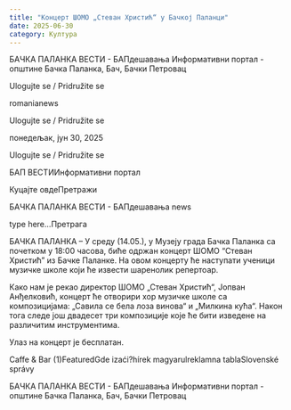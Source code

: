 ```yaml
---
title: "Концерт ШОМО „Стеван Христић“ у Бачкој Паланци"
date: 2025-06-30
category: Култура
---
```


БАЧКА ПАЛАНКА ВЕСТИ - БАПдешавања Информативни портал - општине Бачка Паланка, Бач, Бачки Петровац

Ulogujte se / Pridružite se

romanianews

Ulogujte se / Pridružite se

понедељак, јун 30, 2025

Ulogujte se / Pridružite se

БАП ВЕСТИИнформативни портал

Куцајте овдеПретражи

БАЧКА ПАЛАНКА ВЕСТИ - БАПдешавања news

type here...Претрага

БАЧКА ПАЛАНКА – У среду (14.05.), у Музеју града Бачка Паланка са почетком у 18:00 часова, биће одржан концерт ШОМО “Стеван Христић” из Бачке Паланке. На овом концерту ће наступати ученици музичке школе који ће извести шаренолик репертоар.

Како нам је рекао директор ШОМО „Стеван Христић“, Јопван Анђелковић, концерт ће отворири хор музичке школе са композицијама: „Савила се бела лоза винова“ и „Милкина кућа“.
Након тога следе још двадесет три композиције које ће бити изведене на различитим инструментима.


Улаз на концерт је бесплатан.

Caffe & Bar (1)FeaturedGde izaći?hírek magyarulreklamna tablaSlovenské správy

БАЧКА ПАЛАНКА ВЕСТИ - БАПдешавања Информативни портал - општине Бачка Паланка, Бач, Бачки Петровац

